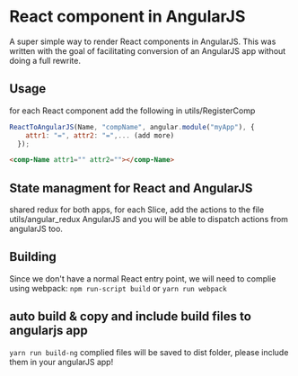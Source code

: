 # React component in AngularJS

A super simple way to render React components in AngularJS. This was written with the goal of
facilitating conversion of an AngularJS app without doing a full rewrite. 


## Usage
for each React component add the following in utils/RegisterComp
```js
ReactToAngularJS(Name, "compName", angular.module("myApp"), {
    attr1: "=", attr2: "=",... (add more)
  });
```

```html
<comp-Name attr1="" attr2=""></comp-Name>
```


## State managment for React and AngularJS

shared redux for both apps, for each Slice, add the actions to the file utils/angular_redux
AngularJS and you will be able to dispatch actions from angularJS too.


## Building

Since we don't have a normal React entry point, we will need to complie using webpack: 
`npm run-script build`
or
`yarn run webpack`

## auto build & copy and include build files to angularjs app  
`yarn run build-ng`
complied files will be saved to dist folder, please include them in your angularJS app!


